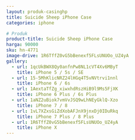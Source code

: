 ```yaml
---
layout: produk-casinghp
title: Suicide Sheep iPhone Case
categories: iphone

# Produk
product-title: Suicide Sheep iPhone Case
harga: 90000
sku: hn-4771
image-drive: 1R6TffZ0vG5bBenexf5FLsUNUOo_UZ4yA
gallery:
  - url: 1qcUkBWX8Qy0anfnPw8NL1cVT4Xv6MByT
    title: iPhone 5 / 5s / SE
  - url: 15-5MhKlicNRZ24lHGq4T5vNVtrvi1nnl
    title: iPhone 6 / 6s
  - url: 1AextaTfZg_xiwxhdRszHiB9l9Ms5FjXK
    title: iPhone 6 Plus / 6s Plus
  - url: 1aNZ2uBiok7vmVvJSQ9wLhNEyGklQ-Xzo
    title: iPhone 7 / 8
  - url: 1vL7XZxsGiZdXobAFJnX9jnxDj0IDuRkq
    title: iPhone 7 Plus / 8 Plus
  - url: 1R6TffZ0vG5bBenexf5FLsUNUOo_UZ4yA
    title: iPhone X
---
```

